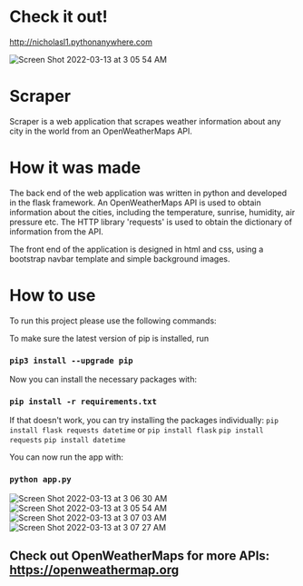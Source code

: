 # Check it out!
http://nicholasl1.pythonanywhere.com

![Screen Shot 2022-03-13 at 3 05 54 AM](https://user-images.githubusercontent.com/77363160/158049206-380a18a9-d09a-4de9-ba9e-892e9194f2d0.png)

# Scraper
Scraper is a web application that scrapes weather information about any city in the world from an OpenWeatherMaps API.

# How it was made
The back end of the web application was written in python and developed in the flask framework. An OpenWeatherMaps API is used to obtain information about the
cities, including the temperature, sunrise, humidity, air pressure etc. The HTTP library 'requests' is used to obtain the dictionary of information from the API.

The front end of the application is designed in html and css, using a bootstrap navbar template and simple background images.

# How to use
To run this project please use the following commands:

To make sure the latest version of pip is installed, run 
### `pip3 install --upgrade pip`

Now you can install the necessary packages with:
### `pip install -r requirements.txt`

If that doesn't work, you can try installing the packages individually:
`pip install flask requests datetime`
or
`pip install flask`
`pip install requests`
`pip install datetime`

You can now run the app with: 

### `python app.py`

![Screen Shot 2022-03-13 at 3 06 30 AM](https://user-images.githubusercontent.com/77363160/158049193-06e6cd64-d872-48a5-ad3b-c3b1de44608b.png)
![Screen Shot 2022-03-13 at 3 05 54 AM](https://user-images.githubusercontent.com/77363160/158049206-380a18a9-d09a-4de9-ba9e-892e9194f2d0.png)
![Screen Shot 2022-03-13 at 3 07 03 AM](https://user-images.githubusercontent.com/77363160/158049214-71e29a29-b601-421e-be99-ec10d9d7d12b.png)
![Screen Shot 2022-03-13 at 3 07 27 AM](https://user-images.githubusercontent.com/77363160/158049216-cd5294b6-291a-466c-b550-076259cf1a41.png)

## Check out OpenWeatherMaps for more APIs: https://openweathermap.org
